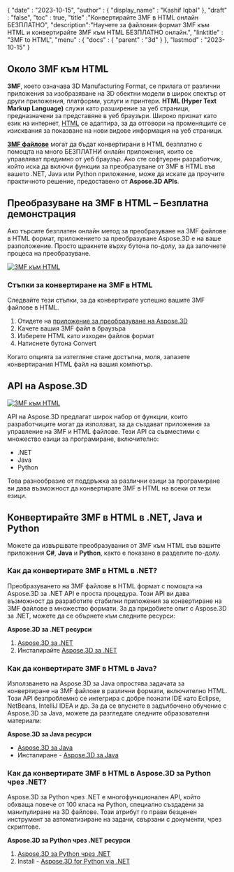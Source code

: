 {
  "date" : "2023-10-15",
  "author" : {
    "display_name" : "Kashif Iqbal"
},
  "draft" : "false",
  "toc" : true,
  "title" :"Конвертирайте 3MF в HTML онлайн БЕЗПЛАТНО",
  "description":"Научете за файловия формат 3MF към HTML и конвертирайте 3MF към HTML БЕЗПЛАТНО онлайн.",
  "linktitle" : "3MF to HTML",
  "menu" : {
    "docs" : {
      "parent" : "3d"
}
},
  "lastmod" : "2023-10-15"
}

## Около 3MF към HTML

**3MF**, което означава 3D Manufacturing Format, се прилага от различни приложения за изобразяване на 3D обектни модели в широк спектър от други приложения, платформи, услуги и принтери. **HTML (Hyper Text Markup Language)** служи като разширение за уеб страници, предназначени за представяне в уеб браузъри. Широко признат като език на интернет, [HTML](/bg/web/html/) се адаптира, за да отговори на променящите се изисквания за показване на нови видове информация на уеб страници.

**[3MF файлове](/bg/3d/3mf/)** могат да бъдат конвертирани в HTML безплатно с помощта на много БЕЗПЛАТНИ онлайн приложения, които се управляват предимно от уеб браузър. Ако сте софтуерен разработчик, който иска да включи функции за преобразуване от 3MF в HTML във вашето .NET, Java или Python приложение, може да искате да проучите практичното решение, предоставено от **Aspose.3D APIs**.

## Преобразуване на 3MF в HTML – Безплатна демонстрация

Ако търсите безплатен онлайн метод за преобразуване на 3MF файлове в HTML формат, приложението за преобразуване Aspose.3D е на ваше разположение. Просто щракнете върху бутона по-долу, за да започнете процеса на преобразуване.

[![3MF към HTML](../3mf-to-html.png)](https://products.aspose.app/3d/conversion/3mf-to-html)

### Стъпки за конвертиране на 3MF в HTML

Следвайте тези стъпки, за да конвертирате успешно вашите 3MF файлове в HTML.

1. Отидете на [приложение за преобразуване на Aspose.3D](https://products.aspose.app/3d/conversion/3MF-to-html)
1. Качете вашия 3MF файл в браузъра
1. Изберете HTML като изходен файлов формат
1. Натиснете бутона Convert

Когато опцията за изтегляне стане достъпна, моля, запазете конвертирания HTML файл на вашия компютър.

## API на Aspose.3D

[![3MF към HTML](../try-aspose-3d.png)](https://products.aspose.com/3d/)

API на Aspose.3D предлагат широк набор от функции, които разработчиците могат да използват, за да създават приложения за управление на 3MF и HTML файлове. Тези API са съвместими с множество езици за програмиране, включително:

* .NET
* Java
* Python

Това разнообразие от поддръжка за различни езици за програмиране ви дава възможност да конвертирате 3MF в HTML на всеки от тези езици.

## Конвертирайте 3MF в HTML в .NET, Java и Python

Можете да извършвате преобразувания от 3MF към HTML във вашите приложения **C#**, **Java** и **Python**, както е показано в разделите по-долу.

### Как да конвертирате 3MF в HTML в .NET?

Преобразуването на 3MF файлове в HTML формат с помощта на Aspose.3D за .NET API е проста процедура. Този API ви дава възможност да разработите стабилни приложения за конвертиране на 3MF файлове в множество формати. За да придобиете опит с Aspose.3D за .NET, можете да се обърнете към следните ресурси:

**Aspose.3D за .NET ресурси**

1. [Aspose.3D за .NET](https://products.aspose.com/3d/net/)
1. Инсталирайте [Aspose.3D за .NET](https://docs.aspose.com/3d/net/installation/)

### Как да конвертирате 3MF в HTML в Java?

Използването на Aspose.3D за Java опростява задачата за конвертиране на 3MF файлове в различни формати, включително HTML. Този API безпроблемно се интегрира с добре познати IDE като Eclipse, NetBeans, IntelliJ IDEA и др. За да се впуснете в задълбочено обучение с Aspose.3D за Java, можете да разгледате следните образователни материали:

**Aspose.3D за Java ресурси**

* [Aspose.3D за Java](https://products.aspose.com/3d/java/)
* Инсталиране - [Aspose.3D за Java](https://docs.aspose.com/3d/java/installation/)

### Как да конвертирате 3MF в HTML в Aspose.3D за Python чрез .NET?

Aspose.3D за Python чрез .NET е многофункционален API, който обхваща повече от 100 класа на Python, специално създадени за манипулиране на 3D файлове. Този атрибут го прави безценен инструмент за автоматизиране на задачи, свързани с документи, чрез скриптове.

**Aspose.3D за Python чрез .NET ресурси**

1. [Aspose.3D за Python чрез .NET](https://products.aspose.com/3d/python-net/)
1. Install - [Aspose.3D for Python via .NET](https://releases.aspose.com/3d/python-net/)
